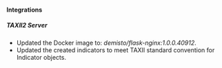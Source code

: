 
#### Integrations
##### TAXII2 Server
- Updated the Docker image to: *demisto/flask-nginx:1.0.0.40912*.
- Updated the created indicators to meet TAXII standard convention for Indicator objects.
